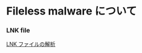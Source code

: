 # Fileless malware について

### LNK file
[LNK ファイルの解析](https://dexters-lab.net/2019/02/16/analyzing-the-windows-lnk-file-attack-method/)
